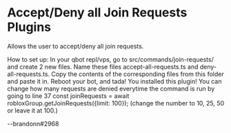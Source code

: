 # Accept/Deny all Join Requests Plugins  


Allows the user to accept/deny all join requests.  

How to set up:
In your qbot repl/vps, go to src/commands/join-requests/ and create 2 new files. Name these files accept-all-requests.ts and deny-all-requests.ts. Copy the contents of the corresponding files from this folder and paste it in. Reboot your bot, and tada! You installed this plugin! You can change how many requests are denied everytime the command is run by going to line 37
        const joinRequests = await robloxGroup.getJoinRequests({limit: 100}); (change the number to 10, 25, 50 or leave it at 100.)

--brandonn#2968
